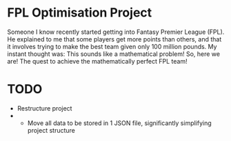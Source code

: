 # FPL Optimisation Project

Someone I know recently started getting into Fantasy Premier League (FPL). He explained to me that some players get more points than others, and that it involves trying to make the best team given only 100 million pounds.
My instant thought was: This sounds like a mathematical problem!
So, here we are! The quest to achieve the mathematically perfect FPL team!

# TODO

- Restructure project
- - Move all data to be stored in 1 JSON file, significantly simplifying project structure